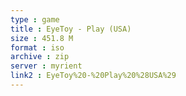 ```yaml
---
type : game
title : EyeToy - Play (USA)
size : 451.8 M
format : iso
archive : zip
server : myrient
link2 : EyeToy%20-%20Play%20%28USA%29
---
```

